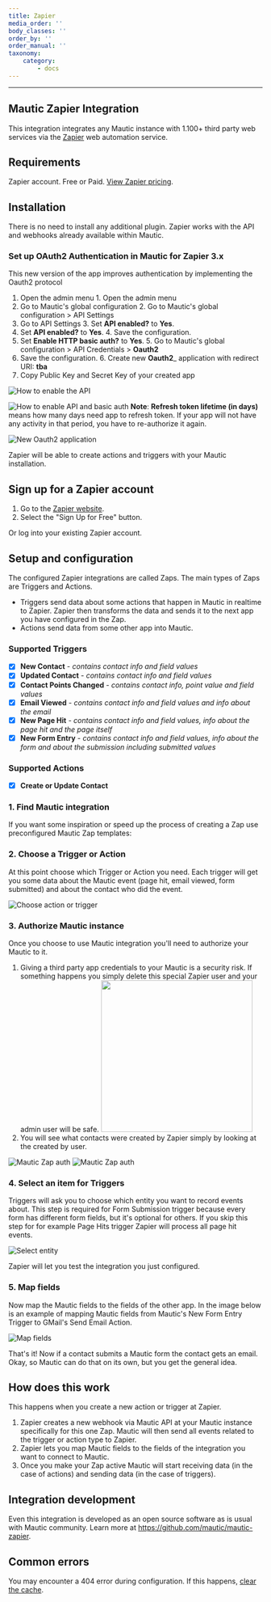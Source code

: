 ```yaml
---
title: Zapier
media_order: ''
body_classes: ''
order_by: ''
order_manual: ''
taxonomy:
    category:
        - docs
---
```


-------------------

## Mautic Zapier Integration

This integration integrates any Mautic instance with 1.100+ third party web services via the [Zapier][zapier] web automation service.

## Requirements

Zapier account. Free or Paid. [View Zapier pricing][zapier-pricing].

## Installation

There is no need to install any additional plugin. Zapier works with the API and webhooks already available within Mautic.

### Set up OAuth2 Authentication in Mautic for Zapier 3.x

This new version of the app improves authentication by implementing the Oauth2 protocol

1. Open the admin menu	1. Open the admin menu
2. Go to Mautic's global configuration	2. Go to Mautic's global configuration > API Settings
3. Go to API Settings	3. Set __API enabled?__ to __Yes__.
4. Set __API enabled?__ to __Yes__.	4. Save the configuration.
5. Set __Enable HTTP basic auth?__ to __Yes__.	5. Go to Mautic's global configuration > API Credentials > __Oauth2__
6. Save the configuration.	6. Create new __Oauth2___ application with redirect URI: __tba__
7. Copy Public Key and Secret Key of your created app

![How to enable the API](https://user-images.githubusercontent.com/462477/74520415-cc616b00-4f17-11ea-8dbe-f6dd8a0a6cfc.png)


![How to enable API and basic auth](https://www.mautic.org/wp-content/uploads/2018/02/enable-api.png)	__Note__: **Refresh token lifetime (in days)**  means how many days need app to refresh token. If your app will not have any activity in that period, you have to re-authorize it again. 

![New Oauth2 application](https://user-images.githubusercontent.com/462477/74520342-a1771700-4f17-11ea-866f-5be1c895f0f9.png)

Zapier will be able to create actions and triggers with your Mautic installation.

## Sign up for a Zapier account

1. Go to the [Zapier website][zapier].
2. Select the "Sign Up for Free" button.

Or log into your existing Zapier account.

## Setup and configuration

The configured Zapier integrations are called Zaps. The main types of Zaps are Triggers and Actions.

- Triggers send data about some actions that happen in Mautic in realtime to Zapier. Zapier then transforms the data and sends it to the next app you have configured in the Zap.
- Actions send data from some other app into Mautic.

### Supported Triggers
- [x] **New Contact** - _contains contact info and field values_
- [x] **Updated Contact** - _contains contact info and field values_
- [x] **Contact Points Changed** - _contains contact info, point value and field values_
- [x] **Email Viewed** - _contains contact info and field values and info about the email_
- [x] **New Page Hit** - _contains contact info and field values, info about the page hit and the page itself_
- [x] **New Form Entry** - _contains contact info and field values, info about the form and about the submission including submitted values_

### Supported Actions
- [x] **Create or Update Contact**

### 1. Find Mautic integration

If you want some inspiration or speed up the process of creating a Zap use preconfigured Mautic Zap templates:
<div id="zapier-widget"></div>
<script src="https://zapier.com/apps/embed/widget.js?services=mautic&html_id=zapier-widget"></script>

### 2. Choose a Trigger or Action

At this point choose which Trigger or Action you need. Each trigger will get you some data about the Mautic event (page hit, email viewed, form submitted) and about the contact who did the event.

![Choose action or trigger](trigger-or-action.png)

### 3. Authorize Mautic instance

Once you choose to use Mautic integration you'll need to authorize your Mautic to it.

1. Giving a third party app credentials to your Mautic is a security risk. If something happens you simply delete this special Zapier user and your admin user will be safe.	<img src="https://user-images.githubusercontent.com/462477/74520761-848f1380-4f18-11ea-82be-152c00020995.PNG" width="300"> 
2. You will see what contacts were created by Zapier simply by looking at the created by user.	


![Mautic Zap auth](https://www.mautic.org/wp-content/uploads/2018/02/zapier-auth.png)	![Mautic Zap auth](https://user-images.githubusercontent.com/462477/74520761-848f1380-4f18-11ea-82be-152c00020995.PNG)

### 4. Select an item for Triggers

Triggers will ask you to choose which entity you want to record events about. This step is required for Form Submission trigger because every form has different form fields, but it's optional for others. If you skip this step for for example Page Hits trigger Zapier will process all page hit events.

![Select entity](select-entity.png)

Zapier will let you test the integration you just configured.

### 5. Map fields

Now map the Mautic fields to the fields of the other app. In the image below is an example of mapping Mautic fields from Mautic's New Form Entry Trigger to GMail's Send Email Action.

![Map fields](map-fields.png)

That's it! Now if a contact submits a Mautic form the contact gets an email. Okay, so Mautic can do that on its own, but you get the general idea.

## How does this work

This happens when you create a new action or trigger at Zapier.

1. Zapier creates a new webhook via Mautic API at your Mautic instance specifically for this one Zap. Mautic will then send all events related to the trigger or action type to Zapier.
2. Zapier lets you map Mautic fields to the fields of the integration you want to connect to Mautic.
3. Once you make your Zap active Mautic will start receiving data (in the case of actions) and sending data (in the case of triggers).

## Integration development

Even this integration is developed as an open source software as is usual with Mautic community. Learn more at https://github.com/mautic/mautic-zapier.

## Common errors

You may encounter a 404 error during configuration. If this happens, [clear the cache][clear-cache].

[clear-cache]: </troubleshooting#1-clear-the-cache>
[zapier]: <https://zapier.com>
[zapier-pricing]: <https://zapier.com/pricing/>
